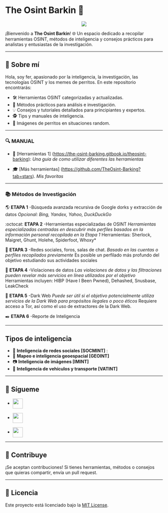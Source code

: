 

<!---
TheOsint-Barking/TheOsint-Barking is a ✨ special ✨ repository because its `README.md` (this file) appears on your GitHub profile.
You can click the Preview link to take a look at your changes.
--->
# The Osint Barkin :paw_prints: 

 <p align="center">
    <img src="https://readme-typing-svg.herokuapp.com/?font=Tourney&center=true&color=2CFF00&size=40&width=750&height=80&lines=INTELIGENCIA"/>
</p>

¡Bienvenido a **The Osint Barkin**! 🌐 Un espacio dedicado a recopilar herramientas OSINT, métodos de inteligencia y consejos prácticos para analistas y entusiastas de la investigación.

---

## 🌟 Sobre mí
Hola, soy fer, apasionado por la inteligencia, la investigación, las tecnologías OSINT y los memes de perritos. En este repositorio encontrarás:
- 🛠️ Herramientas OSINT categorizadas y actualizadas.
- 📖 Métodos prácticos para análisis e investigación.
- 💡 Consejos y tutoriales detallados para principiantes y expertos.
- 🕵️ Tips y manuales de inteligencia.
- 🐶 Imágenes de perritos en situaciones random.

---

### 🔍 MANUAL
- :notebook_with_decorative_cover: [Herramientas 1] (https://the-osint-barking.gitbook.io/theosint-barking): *Una guia de como utilizar diferentes las herramientas*

- :mortar_board: [Más herramientas] (https://github.com/TheOsint-Barking?tab=stars). *Mis favoritas*

---

### 📚 Métodos de Investigación
:earth_americas: **ETAPA 1** 
-Búsqueda avanzada recursiva de Google dorks y extracción de datos
*Opcional: Bing, Yandex, Yahoo, DuckDuckGo*

   :octocat: **ETAPA 2** 
-Herramientas especializadas de OSINT
*Herramientas especializadas centradas en descubrir más perfiles basados en la información personal recopilada en la Etapa 1*
Herramientas: Sherlock, Maigret, Ghunt, Holehe, Spiderfoot, Whoxy*

   :eyes: **ETAPA 3** 
-Redes sociales, foros, salas de chat. 
*Basado en las cuentas o perfiles recopilados previamente*
Es posible un perfilado más profundo del objetivo estudiando sus actividades sociales

   :email: **ETAPA 4** 
-Violaciones de datos
*Las violaciones de datos y las filtraciones pueden revelar más servicios en línea utilizados por el objetivo*
Herramientas incluyen: HIBP (Have I Been Pwned), Dehashed, Snusbase, LeakCheck

   :pill: **ETAPA 5**
-Dark Web 
*Puede ser útil si el objetivo potencialmente utiliza servicios de la Dark Web para propósitos ilegales o poco éticos*
Requiere acceso a Tor, así como el uso de extractores de la Dark Web.

   :black_nib: **ETAPA 6** 
-Reporte de Inteligencia

---
## Tipos de inteligencia

- :iphone: **Inteligencia de redes sociales [SOCMINT]** :
- :telescope: **Mapeo e inteligencia geoespacial [GEOINT]** 
- :camera: **Inteligencia de imágenes [IMINT]** 
- :car: **Inteligencia de vehículos y transporte [VATINT]** 
---
## 💬 Sígueme
- <a href = 'https://medium.com/@fer11svR'> <img width = '32px' align= 'center' src="https://raw.githubusercontent.com/rahulbanerjee26/githubAboutMeGenerator/main/icons/medium.svg"/></a>

- <a href = 'https://www.linkedin.com/in/fernando11ortega/'> <img width = '32px' align= 'center' src="https://raw.githubusercontent.com/rahulbanerjee26/githubAboutMeGenerator/main/icons/linked-in-alt.svg"/></a>

- <a href = 'https://x.com/fer_svr1'> <img width = '32px' align= 'center' src="https://raw.githubusercontent.com/rahulbanerjee26/githubAboutMeGenerator/main/icons/twitter.svg"/></a> 
---


## 🚀 Contribuye
¡Se aceptan contribuciones! Si tienes herramientas, métodos o consejos que quieras compartir, envía un pull request.

---

## 📜 Licencia
Este proyecto está licenciado bajo la [MIT License](https://opensource.org/licenses/MIT).

